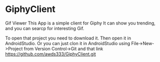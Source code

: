 # GiphyClient
Gif Viewer
This App is a simple client for Giphy
It can show you trending, and you can searcр for interesting Gif.

To open that project you need to download it.
Then open it in AndroidStudio.
Or you can just clon it in AndroidStudio using File->New->Project from Version Control->Git
and that link   https://github.com/awds333/GiphyClient.git
